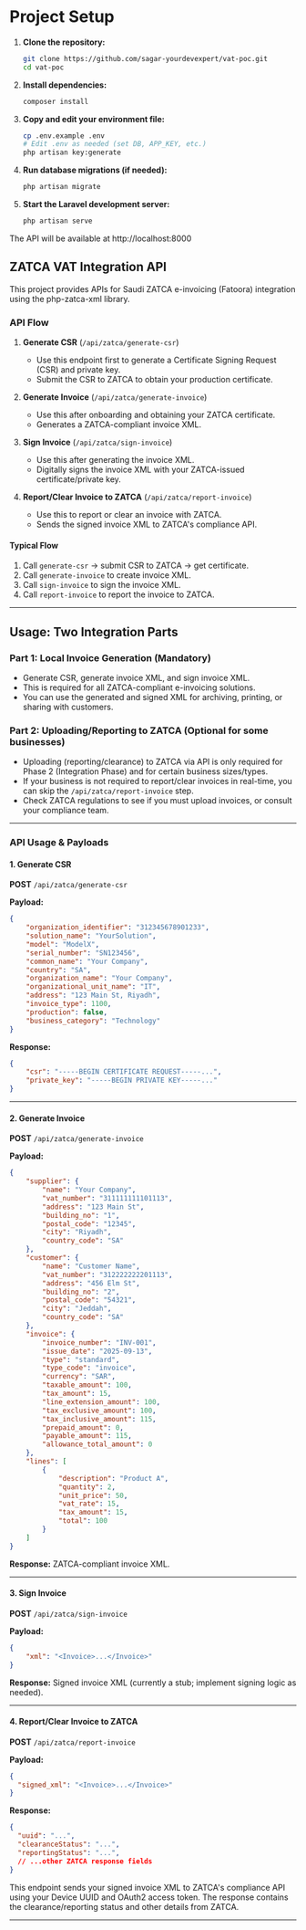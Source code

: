 
# Project Setup

1. **Clone the repository:**
	```bash
	git clone https://github.com/sagar-yourdevexpert/vat-poc.git
	cd vat-poc
	```

2. **Install dependencies:**
	```bash
	composer install
	```

3. **Copy and edit your environment file:**
	```bash
	cp .env.example .env
	# Edit .env as needed (set DB, APP_KEY, etc.)
	php artisan key:generate
	```

4. **Run database migrations (if needed):**
	```bash
	php artisan migrate
	```

5. **Start the Laravel development server:**
	```bash
	php artisan serve
	```

The API will be available at http://localhost:8000


## ZATCA VAT Integration API

This project provides APIs for Saudi ZATCA e-invoicing (Fatoora) integration using the php-zatca-xml library.

### API Flow

1. **Generate CSR** (`/api/zatca/generate-csr`)
	 - Use this endpoint first to generate a Certificate Signing Request (CSR) and private key.
	 - Submit the CSR to ZATCA to obtain your production certificate.

2. **Generate Invoice** (`/api/zatca/generate-invoice`)
	 - Use this after onboarding and obtaining your ZATCA certificate.
	 - Generates a ZATCA-compliant invoice XML.

3. **Sign Invoice** (`/api/zatca/sign-invoice`)
	 - Use this after generating the invoice XML.
	 - Digitally signs the invoice XML with your ZATCA-issued certificate/private key.

4. **Report/Clear Invoice to ZATCA** (`/api/zatca/report-invoice`)
	 - Use this to report or clear an invoice with ZATCA.
	 - Sends the signed invoice XML to ZATCA's compliance API.

#### Typical Flow

1. Call `generate-csr` → submit CSR to ZATCA → get certificate.
2. Call `generate-invoice` to create invoice XML.
3. Call `sign-invoice` to sign the invoice XML.
4. Call `report-invoice` to report the invoice to ZATCA.

---

## Usage: Two Integration Parts

### Part 1: Local Invoice Generation (Mandatory)
- Generate CSR, generate invoice XML, and sign invoice XML.
- This is required for all ZATCA-compliant e-invoicing solutions.
- You can use the generated and signed XML for archiving, printing, or sharing with customers.

### Part 2: Uploading/Reporting to ZATCA (Optional for some businesses)
- Uploading (reporting/clearance) to ZATCA via API is only required for Phase 2 (Integration Phase) and for certain business sizes/types.
- If your business is not required to report/clear invoices in real-time, you can skip the `/api/zatca/report-invoice` step.
- Check ZATCA regulations to see if you must upload invoices, or consult your compliance team.

---

### API Usage & Payloads

#### 1. Generate CSR

**POST** `/api/zatca/generate-csr`

**Payload:**
```json
{
	"organization_identifier": "312345678901233",
	"solution_name": "YourSolution",
	"model": "ModelX",
	"serial_number": "SN123456",
	"common_name": "Your Company",
	"country": "SA",
	"organization_name": "Your Company",
	"organizational_unit_name": "IT",
	"address": "123 Main St, Riyadh",
	"invoice_type": 1100,
	"production": false,
	"business_category": "Technology"
}
```
**Response:**
```json
{
	"csr": "-----BEGIN CERTIFICATE REQUEST-----...",
	"private_key": "-----BEGIN PRIVATE KEY-----..."
}
```

---

#### 2. Generate Invoice

**POST** `/api/zatca/generate-invoice`

**Payload:**
```json
{
	"supplier": {
		"name": "Your Company",
		"vat_number": "311111111101113",
		"address": "123 Main St",
		"building_no": "1",
		"postal_code": "12345",
		"city": "Riyadh",
		"country_code": "SA"
	},
	"customer": {
		"name": "Customer Name",
		"vat_number": "312222222201113",
		"address": "456 Elm St",
		"building_no": "2",
		"postal_code": "54321",
		"city": "Jeddah",
		"country_code": "SA"
	},
	"invoice": {
		"invoice_number": "INV-001",
		"issue_date": "2025-09-13",
		"type": "standard",
		"type_code": "invoice",
		"currency": "SAR",
		"taxable_amount": 100,
		"tax_amount": 15,
		"line_extension_amount": 100,
		"tax_exclusive_amount": 100,
		"tax_inclusive_amount": 115,
		"prepaid_amount": 0,
		"payable_amount": 115,
		"allowance_total_amount": 0
	},
	"lines": [
		{
			"description": "Product A",
			"quantity": 2,
			"unit_price": 50,
			"vat_rate": 15,
			"tax_amount": 15,
			"total": 100
		}
	]
}
```
**Response:**
ZATCA-compliant invoice XML.

---

#### 3. Sign Invoice

**POST** `/api/zatca/sign-invoice`

**Payload:**
```json
{
	"xml": "<Invoice>...</Invoice>"
}
```
**Response:**
Signed invoice XML (currently a stub; implement signing logic as needed).

---

#### 4. Report/Clear Invoice to ZATCA

**POST** `/api/zatca/report-invoice`

**Payload:**
```json
{
  "signed_xml": "<Invoice>...</Invoice>"
}
```
**Response:**
```json
{
  "uuid": "...",
  "clearanceStatus": "...",
  "reportingStatus": "...",
  // ...other ZATCA response fields
}
```

This endpoint sends your signed invoice XML to ZATCA's compliance API using your Device UUID and OAuth2 access token. The response contains the clearance/reporting status and other details from ZATCA.

---



